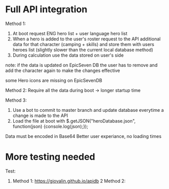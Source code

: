 # Full API integration

Method 1:
1. At boot request ENG hero list + user language hero list
2. When a hero is added to the user's roster request to the API additional data for that character (camping + skills) and store them with users heroes list (slightly slower than  the current local database method)
3. During calculation use the data stored on user's side

note: if the data is updated on EpicSeven DB the user has to remove and add the character again to make the changes effective

some Hero icons are missing on EpicSevenDB

Method 2:
Require all the data during boot -> longer startup time

Method 3:
1. Use a bot to commit to master branch and update database everytime a change is made to the API
2. Load the file at boot with $.getJSON("heroDatabase.json", function(json) {console.log(json);});

Data must be encoded in Base64
Better user experiance, no loading times

# More testing needed

Test: 
1. Method 1: https://giovalin.github.io/apidb
2 Method 2:
